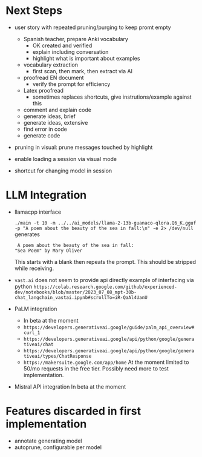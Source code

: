 # Next Steps

- user story with repeated pruning/purging to keep promt empty
  - Spanish teacher, prepare Anki vocabulary
    - OK created and verified
    - explain including conversation
    - highlight what is important about examples
  - vocabulary extraction
    - first scan, then mark, then extract via AI
  - proofread EN document
    - verify the prompt for efficiency
  - Latex proofread
    - sometimes replaces shortcuts, give instrutions/example against this
  - comment and explain code
  - generate ideas, brief
  - generate ideas, extensive
  - find error in code
  - generate code

- pruning in visual: prune messages touched by highlight

- enable loading a session via visual mode

- shortcut for changing model in session

# LLM Integration

- llamacpp interface

  `./main -t 10 -m ../../ai_models/llama-2-13b-guanaco-qlora.Q6_K.gguf -p "A poem about the beauty of the sea in fall:\n" -e 2> /dev/null`
  generates
  ```
   A poem about the beauty of the sea in fall:
  "Sea Poem" by Mary Oliver 
  ```
  This starts with a blank then repeats the prompt. This should be stripped
  while receiving.

- `vast.ai`
  does not seem to provide api directly
  example of interfacing via python
  `https://colab.research.google.com/github/experienced-dev/notebooks/blob/master/2023_07_08_mpt-30b-chat_langchain_vastai.ipynb#scrollTo=iR-QaAl4UanU`

- PaLM integration
  - In beta at the moment
  - `https://developers.generativeai.google/guide/palm_api_overview#curl_1`
  - `https://developers.generativeai.google/api/python/google/generativeai/chat`
  - `https://developers.generativeai.google/api/python/google/generativeai/types/ChatResponse`
  - `https://makersuite.google.com/app/home`
    At the moment limited to 50/mo requests in the free tier. Possibly need
    more to test implementation.

- Mistral API integration
  In beta at the moment

# Features discarded in first implementation

- annotate generating model
- autoprune, configurable per model
